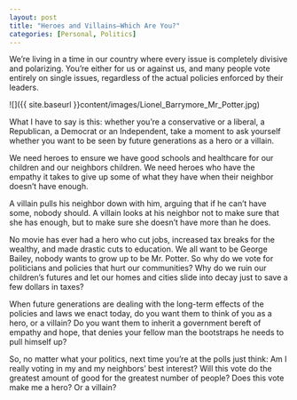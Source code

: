 ```yaml
---
layout: post
title: "Heroes and Villains–Which Are You?"
categories: [Personal, Politics]
---
```

  
We’re living in a time in our country where every issue is completely divisive and polarizing. You’re either for us or against us, and many people vote entirely on single issues, regardless of the actual policies enforced by their leaders.

![]({{ site.baseurl }}content/images/Lionel_Barrymore_Mr_Potter.jpg)

What I have to say is this: whether you’re a conservative or a liberal, a Republican, a Democrat or an Independent, take a moment to ask yourself whether you want to be seen by future generations as a hero or a villain.

We need heroes to ensure we have good schools and healthcare for our children and our neighbors children. We need heroes who have the empathy it takes to give up some of what they have when their neighbor doesn’t have enough.

A villain pulls his neighbor down with him, arguing that if he can’t have some, nobody should. A villain looks at his neighbor not to make sure that she has enough, but to make sure she doesn’t have more than he does.

No movie has ever had a hero who cut jobs, increased tax breaks for the wealthy, and made drastic cuts to education. We all want to be George Bailey, nobody wants to grow up to be Mr. Potter. So why do we vote for politicians and policies that hurt our communities? Why do we ruin our children’s futures and let our homes and cities slide into decay just to save a few dollars in taxes?

When future generations are dealing with the long-term effects of the policies and laws we enact today, do you want them to think of you as a hero, or a villain? Do you want them to inherit a government bereft of empathy and hope, that denies your fellow man the bootstraps he needs to pull himself up?

So, no matter what your politics, next time you’re at the polls just think: Am I really voting in my and my neighbors’ best interest? Will this vote do the greatest amount of good for the greatest number of people? Does this vote make me a hero? Or a villain?
